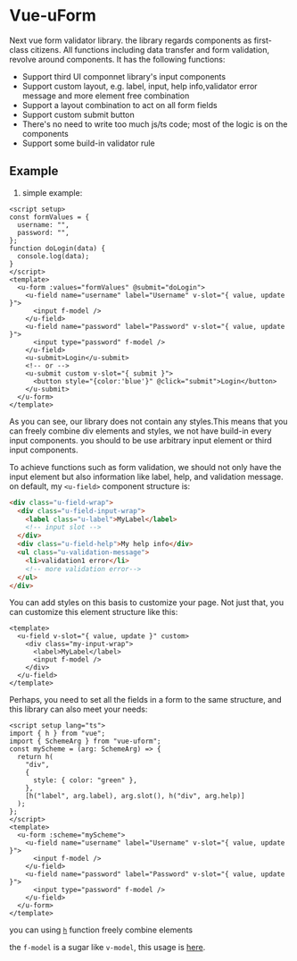 # Vue-uForm

Next vue form validator library. the library regards components as first-class citizens. All functions including data transfer and form validation, revolve around components. It has the following functions:

- Support third UI componnet library's input components
- Support custom layout, e.g. label, input, help info,validator error message and more element free combination
- Support a layout combination to act on all form fields
- Support custom submit button
- There's no need to write too much js/ts code; most of the logic is on the components
- Support some build-in validator rule

## Example

1. simple example:

```vue
<script setup>
const formValues = {
  username: "",
  password: "",
};
function doLogin(data) {
  console.log(data);
}
</script>
<template>
  <u-form :values="formValues" @submit="doLogin">
    <u-field name="username" label="Username" v-slot="{ value, update }">
      <input f-model />
    </u-field>
    <u-field name="password" label="Password" v-slot="{ value, update }">
      <input type="password" f-model />
    </u-field>
    <u-submit>Login</u-submit>
    <!-- or -->
    <u-submit custom v-slot="{ submit }">
      <button style="{color:'blue'}" @click="submit">Login</button>
    </u-submit>
  </u-form>
</template>
```

As you can see, our library does not contain any styles.This means that you can freely combine div elements and styles, we not have build-in every input components. you should to be use arbitrary input element or third input components.

To achieve functions such as form validation, we should not only have the input element but also information like label, help, and validation message. on default, my `<u-field>` component structure is:

```html
<div class="u-field-wrap">
  <div class="u-field-input-wrap">
    <label class="u-label">MyLabel</label>
    <!-- input slot -->
  </div>
  <div class="u-field-help">My help info</div>
  <ul class="u-validation-message">
    <li>validation1 error</li>
    <!-- more validation error-->
  </ul>
</div>
```

You can add styles on this basis to customize your page. Not just that, you can customize this element structure like this:

```vue
<template>
  <u-field v-slot="{ value, update }" custom>
    <div class="my-input-wrap">
      <label>MyLabel</label>
      <input f-model />
    </div>
  </u-field>
</template>
```

Perhaps, you need to set all the fields in a form to the same structure, and this library can also meet your needs:

```vue
<script setup lang="ts">
import { h } from "vue";
import { SchemeArg } from "vue-uform";
const myScheme = (arg: SchemeArg) => {
  return h(
    "div",
    {
      style: { color: "green" },
    },
    [h("label", arg.label), arg.slot(), h("div", arg.help)]
  );
};
</script>
<template>
  <u-form :scheme="myScheme">
    <u-field name="username" label="Username" v-slot="{ value, update }">
      <input f-model />
    </u-field>
    <u-field name="password" label="Password" v-slot="{ value, update }">
      <input type="password" f-model />
    </u-field>
  </u-form>
</template>
```

you can using [`h`](https://vuejs.org/guide/extras/render-function.html) function freely combine elements

the `f-model` is a sugar like `v-model`, this usage is [here](./packages/vite-plugin/README.md).
